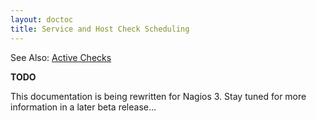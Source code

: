 ```yaml
---
layout: doctoc
title: Service and Host Check Scheduling
---
```




<span class="glyphicon glyphicon-arrow-right"></span> See Also: <a href="activechecks.html">Active Checks</a>


<a name="service_inter_check_delay"></a>

<a name="service_interleaving"></a>

<a name="max_concurrent_checks"></a>

<a name="host_inter_check_delay"></a>

**TODO**

This documentation is being rewritten for Nagios 3.  Stay tuned for more information in a later beta release...
